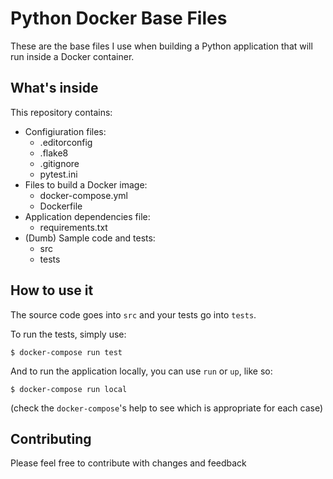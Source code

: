 Python Docker Base Files
========================

These are the base files I use when building a Python application that will
run inside a Docker container.

## What's inside

This repository contains:
- Configiuration files:
  - .editorconfig
  - .flake8
  - .gitignore
  - pytest.ini
- Files to build a Docker image:
  - docker-compose.yml
  - Dockerfile
- Application dependencies file:
  - requirements.txt
- (Dumb) Sample code and tests:
  - src
  - tests

## How to use it

The source code goes into `src` and your tests go into `tests`.

To run the tests, simply use:

```
$ docker-compose run test
```

And to run the application locally, you can use `run` or `up`, like so:

```
$ docker-compose run local
```

(check the `docker-compose`'s help to see which is appropriate for each case)


## Contributing

Please feel free to contribute with changes and feedback


